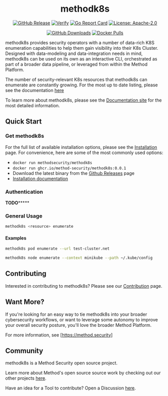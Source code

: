 <div align="center">
<h1>methodk8s</h1>

[![GitHub Release][release-img]][release]
[![Verify][verify-img]][verify]
[![Go Report Card][go-report-img]][go-report]
[![License: Apache-2.0][license-img]][license]

[![GitHub Downloads][github-downloads-img]][release]
[![Docker Pulls][docker-pulls-img]][docker-pull]

</div>

methodk8s provides security operators with a number of data-rich K8S enumeration capabilities to help them gain visibility into their K8s Cluster. Designed with data-modeling and data-integration needs in mind, methodk8s can be used on its own as an interactive CLI, orchestrated as part of a broader data pipeline, or leveraged from within the Method Platform.

The number of security-relevant K8s resources that methodk8s can enumerate are constantly growing. For the most up to date listing, please see the documentation [here](docs-capabilities)

To learn more about methodk8s, please see the [Documentation site](https://method-security.github.io/methodk8s/) for the most detailed information.

## Quick Start

### Get methodk8s

For the full list of available installation options, please see the [Installation](./docs/getting-started/index.md) page. For convenience, here are some of the most commonly used options:

- `docker run methodsecurity/methodk8s`
- `docker run ghcr.io/method-security/methodk8s:0.0.1`
- Download the latest binary from the [Github Releases](releases) page
- [Installation documentation](./docs/getting-started/index.md)

### Authentication
**********TODO***************

### General Usage

```bash
methodk8s <resource> enumerate 
```

#### Examples

```bash
methodk8s pod enumerate --url test-cluster.net
```

```bash
methodk8s node enumerate --context minikube --path ~/.kube/config
```

## Contributing

Interested in contributing to methodk8s? Please see our [Contribution](#) page.

## Want More?

If you're looking for an easy way to tie methodk8s into your broader cybersecurity workflows, or want to leverage some autonomy to improve your overall security posture, you'll love the broader Method Platform.

For more information, see [https://method.security]

## Community

methodk8s is a Method Security open source project.

Learn more about Method's open source source work by checking out our other projects [here](github-org).

Have an idea for a Tool to contribute? Open a Discussion [here](discussion).

[verify]: https://github.com/Method-Security/methodk8s/actions/workflows/verify.yml
[verify-img]: https://github.com/Method-Security/methodk8s/actions/workflows/verify.yml/badge.svg
[go-report]: https://goreportcard.com/report/github.com/Method-Security/methodk8s
[go-report-img]: https://goreportcard.com/badge/github.com/Method-Security/methodk8s
[release]: https://github.com/Method-Security/methodk8s/releases
[releases]: https://github.com/Method-Security/methodk8s/releases/latest
[release-img]: https://img.shields.io/github/release/Method-Security/methodk8s.svg?logo=github
[github-downloads-img]: https://img.shields.io/github/downloads/Method-Security/methodk8s/total?logo=github
[docker-pulls-img]: https://img.shields.io/docker/pulls/methodsecurity/methodk8s?logo=docker&label=docker%20pulls%20%2F%20methodk8s
[docker-pull]: https://hub.docker.com/r/methodsecurity/methodk8s
[license]: https://github.com/Method-Security/methodk8s/blob/main/LICENSE
[license-img]: https://img.shields.io/badge/License-Apache%202.0-blue.svg
[homepage]: https://method.security
[docs-home]: https://method-security.github.io/methodk8s
[docs-capabilities]: https://method-security.github.io/methodk8s/docs/index.html
[discussion]: https://github.com/Method-Security/methodk8s/discussions
[github-org]: https://github.com/Method-Security